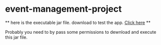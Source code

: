 # event-management-project

** here is the executable jar file. download to test the app. [Click here](bin/emp.jar) **

Probably you need to by pass some permissions to dewnload and execute this jar file.
